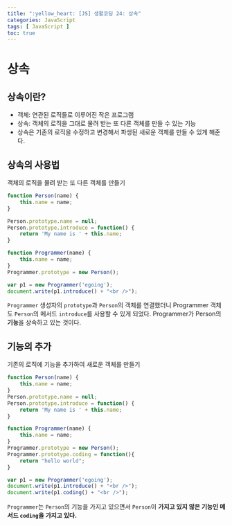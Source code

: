 ```yaml
---
title: ":yellow_heart: [JS] 생활코딩 24: 상속"
categories: JavaScript
tags: [ JavaScript ]
toc: true
---
```


# 상속

## 상속이란?

- 객체: 연관된 로직들로 이루어진 작은 프로그램
- 상속: 객체의 로직을 그대로 물려 받는 또 다른 객체를 만들 수 있는 기능
- 상속은 기존의 로직을 수정하고 변경해서 파생된 새로운 객체를 만들 수 있게 해준다.



## 상속의 사용법

객체의 로직을 물려 받는 또 다른 객체를 만들기

```javascript
function Person(name) {
    this.name = name;
}

Person.prototype.name = null;
Person.prototype.introduce = function() {
    return 'My name is ' + this.name;
}

function Programmer(name) {
    this.name = name;
}
Programmer.prototype = new Person();

var p1 = new Programmer('egoing');
document.write(p1.introduce() + "<br />");
```

`Programmer` 생성자의 `prototype`과 `Person`의 객체를 연결했더니 Programmer 객체도 `Person`의 메서드 `introduce`를 사용할 수 있게 되었다. Programmer가 Person의 **기능**을 상속하고 있는 것이다. 

## 기능의 추가

기존의 로직에 기능을 추가하여 새로운 객체를 만들기

```javascript
function Person(name) {
    this.name = name;
}
Person.prototype.name = null;
Person.prototype.introduce = function() {
    return 'My name is ' + this.name;
}

function Programmer(name) {
    this.name = name;
}
Programmer.prototype = new Person();
Programmer.prototype.coding = function(){
    return "hello world";
}

var p1 = new Programmer('egoing');
document.write(p1.introduce() + "<br />");
document.write(p1.coding() + "<br />");
```

`Programmer`는 `Person`의 기능을 가지고 있으면서 `Person`이 **가지고 있지 않은 기능인 메서드 `coding`을 가지고 있다.**